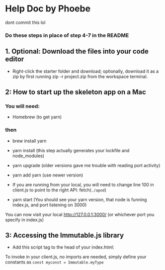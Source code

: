 # Help Doc by Phoebe
dont commit this lol

### Do these steps in place of step 4-7 in the README

## 1. Optional: Download the files into your code editor
- Right-click the starter folder and download; optionally, download it as a zip by first running zip -r project.zip from the workspace terminal.

## 2: How to start up the skeleton app on a Mac

### You will need: 
- Homebrew (to get yarn)
### then
- brew install yarn
- yarn install (this step actually generates your lockfile and node_modules)
- yarn upgrade (older versions gave me trouble with reading port activity)
- yarn add yarn (use newer version)
- If you are running from your local, you will need to change line 100 in client.js to point to the right API: fetch(`./apod`)

- yarn start (You should see your yarn version, that node is funning index.js, and port listening on 3000)


You can now visit your local http://127.0.0.1:3000/ (or whichever port you specify in index.js)

## 3: Accessing the Immutable.js library
- Add this script tag to the head of your index.html:     
<script src="https://cdnjs.cloudflare.com/ajax/libs/immutable/3.8.2/immutable.min.js"></script>
To invoke in your client.js, no imports are needed, simply define your constants as `const myconst = Immutable.myType`
